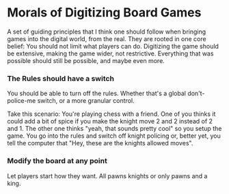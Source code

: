 # Morals of Digitizing Board Games
A set of guiding principles that I think one should follow when bringing games into the digital world, from the real. They are rooted in one core belief: You should not limit what players can do. Digitizing the game should be extensive, making the game wider, not restrictive. Everything that was possible should still be possible, and maybe even more.

### The Rules should have a switch
You should be able to turn off the rules. Whether that's a global don't-police-me switch, or a more granular control.

Take this scenario:
You're playing chess with a friend. One of you thinks it could add a bit of spice if you make the knight move 2 and 2 instead of 2 and 1. The other one thinks "yeah, that sounds pretty cool" so you setup the game. You go into the rules and switch off knight policing or, better yet, you tell the computer that "Hey, these are the knights allowed moves".

### Modify the board at any point
Let players start how they want. All pawns knights or only pawns and a king.
